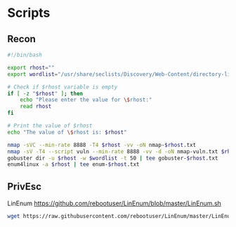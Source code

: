 # Scripts 
## Recon
```bash
#!/bin/bash

export rhost=""
export wordlist="/usr/share/seclists/Discovery/Web-Content/directory-list-2.3-medium.txt"

# Check if $rhost variable is empty
if [ -z "$rhost" ]; then
    echo "Please enter the value for \$rhost:"
    read rhost
fi

# Print the value of $rhost
echo "The value of \$rhost is: $rhost"

nmap -sVC --min-rate 8888 -T4 $rhost -vv -oN nmap-$rhost.txt
nmap -sV -T4 --script vuln --min-rate 8888 -vv -d -oN nmap-vuln.txt $rhost
gobuster dir -u $rhost -w $wordlist -t 50 | tee gobuster-$rhost.txt
enum4linux -a $rhost | tee enum-$rhost.txt

```

## PrivEsc

LinEnum
https://github.com/rebootuser/LinEnum/blob/master/LinEnum.sh
```bash 
wget https://raw.githubusercontent.com/rebootuser/LinEnum/master/LinEnum.sh
```
